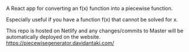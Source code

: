 A React app for converting an f(x) function into a piecewise function.

Especially useful if you have a function f(x) that cannot be solved for x.

This repo is hosted on Netlify and any changes/commits to Master will be automatically deployed on the website.
https://piecewisegenerator.davidantaki.com/